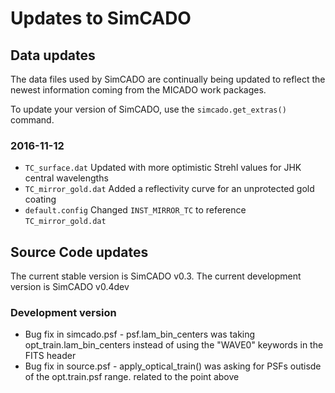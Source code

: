# Updates to SimCADO

## Data updates
The data files used by SimCADO are continually being updated to reflect the newest information coming from the MICADO work packages. 

To update your version of SimCADO, use the `simcado.get_extras()` command.

### 2016-11-12
* `TC_surface.dat` 
  Updated with more optimistic Strehl values for JHK central wavelengths
* `TC_mirror_gold.dat`
  Added a reflectivity curve for an unprotected gold coating
* `default.config`
  Changed `INST_MIRROR_TC` to reference `TC_mirror_gold.dat`


## Source Code updates
The current stable version is SimCADO v0.3. The current development version is SimCADO v0.4dev

### Development version
* Bug fix in simcado.psf - psf.lam_bin_centers was taking opt_train.lam_bin_centers instead of using the "WAVE0" keywords in the FITS header
* Bug fix in source.psf - apply_optical_train() was asking for PSFs outisde of the opt.train.psf range. related to the point above